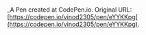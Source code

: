 # 
 _A Pen created at CodePen.io. Original URL: [https://codepen.io/vinod2305/pen/eYYKKpg](https://codepen.io/vinod2305/pen/eYYKKpg).

 